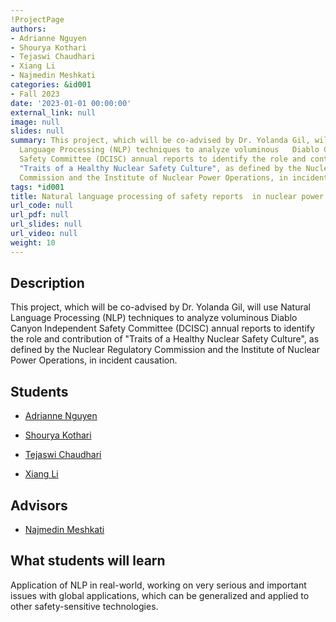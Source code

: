 ```yaml
---
!ProjectPage
authors:
- Adrianne Nguyen
- Shourya Kothari
- Tejaswi Chaudhari
- Xiang Li
- Najmedin Meshkati
categories: &id001
- Fall 2023
date: '2023-01-01 00:00:00'
external_link: null
image: null
slides: null
summary: This project, which will be co-advised by Dr. Yolanda Gil, will use Natural
  Language Processing (NLP) techniques to analyze voluminous   Diablo Canyon Independent
  Safety Committee (DCISC) annual reports to identify the role and contribution of
  "Traits of a Healthy Nuclear Safety Culture", as defined by the Nuclear Regulatory
  Commission and the Institute of Nuclear Power Operations, in incident causation.
tags: *id001
title: Natural language processing of safety reports  in nuclear power plants
url_code: null
url_pdf: null
url_slides: null
url_video: null
weight: 10
---
```

## Description

This project, which will be co-advised by Dr. Yolanda Gil, will use Natural Language Processing (NLP) techniques to analyze voluminous   Diablo Canyon Independent Safety Committee (DCISC) annual reports to identify the role and contribution of &#34;Traits of a Healthy Nuclear Safety Culture&#34;, as defined by the Nuclear Regulatory Commission and the Institute of Nuclear Power Operations, in incident causation.





## Students

* [Adrianne Nguyen](../../../author/adrianne-nguyen)

* [Shourya Kothari](../../../author/shourya-kothari)

* [Tejaswi Chaudhari](../../../author/tejaswi-chaudhari)

* [Xiang Li](../../../author/xiang-li)

## Advisors

* [Najmedin Meshkati](../../../author/najmedin-meshkati)

## What students will learn

Application of NLP in real-world, working on very serious and important issues with global applications, which can be generalized and applied to other safety-sensitive technologies. 